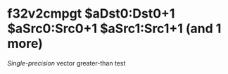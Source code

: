 # f32v2cmpgt $aDst0:Dst0+1 $aSrc0:Src0+1 $aSrc1:Src1+1 (and 1 more)

*Single-precision* vector greater-than test
